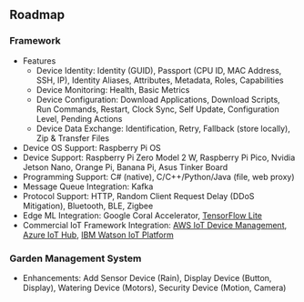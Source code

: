 ## Roadmap

### Framework

- Features
  - Device Identity: Identity (GUID), Passport (CPU ID, MAC Address, SSH, IP), Identity Aliases, Attributes, Metadata, Roles, Capabilities
  - Device Monitoring: Health, Basic Metrics
  - Device Configuration: Download Applications, Download Scripts, Run Commands, Restart, Clock Sync, Self Update, Configuration Level, Pending Actions
  - Device Data Exchange: Identification, Retry, Fallback (store locally), Zip & Transfer Files
- Device OS Support: Raspberry Pi OS
- Device Support: Raspberry Pi Zero Model 2 W, Raspberry Pi Pico, Nvidia Jetson Nano, Orange Pi, Banana Pi, Asus Tinker Board
- Programming Support: C# (native), C/C++/Python/Java (file, web proxy)
- Message Queue Integration: Kafka
- Protocol Support: HTTP, Random Client Request Delay (DDoS Mitigation), Bluetooth, BLE, Zigbee
- Edge ML Integration: Google Coral Accelerator, [TensorFlow Lite](https://www.tensorflow.org/lite)
- Commercial IoT Framework Integration: [AWS IoT Device Management](https://aws.amazon.com/iot-device-management/), [Azure IoT Hub](https://azure.microsoft.com/products/iot-hub), [IBM Watson IoT Platform](https://internetofthings.ibmcloud.com/)

### Garden Management System

- Enhancements: Add Sensor Device (Rain), Display Device (Button, Display), Watering Device (Motors), Security Device (Motion, Camera)
